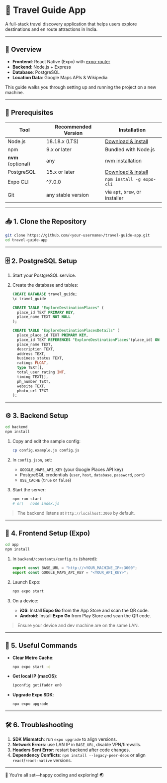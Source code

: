 # 🧭 Travel Guide App

A full-stack travel discovery application that helps users explore destinations and en route attractions in India.

---

## 🚀 Overview

- **Frontend**: React Native (Expo) with [expo-router]
- **Backend**: Node.js + Express
- **Database**: PostgreSQL
- **Location Data**: Google Maps APIs & Wikipedia

This guide walks you through setting up and running the project on a new machine.

---

## 🔧 Prerequisites

| Tool               | Recommended Version | Installation                    |
| ------------------ | ------------------- | ------------------------------- |
| Node.js            | 18.18.x (LTS)       | [Download & install][node]      |
| npm                | 9.x or later        | Bundled with Node.js            |
| **nvm** (optional) | any                 | [nvm installation][nvm]         |
| PostgreSQL         | 15.x or later       | [Download & install][postgres]  |
| Expo CLI           | ^7.0.0              | `npm install -g expo-cli`       |
| Git                | any stable version  | via `apt`, `brew`, or installer |

---

## 📥 1. Clone the Repository

```bash
git clone https://github.com/<your-username>/travel-guide-app.git
cd travel-guide-app
```

---

## 🗄️ 2. PostgreSQL Setup

1. Start your PostgreSQL service.
2. Create the database and tables:

   ```sql
   CREATE DATABASE travel_guide;
   \c travel_guide

   CREATE TABLE "ExploreDestinationPlaces" (
     place_id TEXT PRIMARY KEY,
     place_name TEXT NOT NULL
   );

   CREATE TABLE "ExploreDestinationPlacesDetails" (
     place_place_id TEXT PRIMARY KEY,
     place_id TEXT REFERENCES "ExploreDestinationPlaces"(place_id) ON DELETE CASCADE,
     place_name TEXT,
     description TEXT,
     address TEXT,
     business_status TEXT,
     ratings FLOAT,
     type TEXT[],
     total_user_rating INT,
     timing TEXT[],
     ph_number TEXT,
     website TEXT,
     photo_url TEXT
   );
   ```

---

## ⚙️ 3. Backend Setup

```bash
cd backend
npm install
```

1. Copy and edit the sample config:

   ```bash
   cp config.example.js config.js
   ```

2. In `config.json`, set:

   - `GOOGLE_MAPS_API_KEY` (your Google Places API key)
   - PostgreSQL credentials (`user`, `host`, `database`, `password`, `port`)
   - `USE_CACHE` (`true` or `false`)

3. Start the server:

   ```bash
   npm run start
   # or\   node index.js
   ```

> The backend listens at `http://localhost:3000` by default.

---

## 📱 4. Frontend Setup (Expo)

```bash
cd app
npm install
```

1. In `backend/constants/config.ts` (shared):

   ```ts
   export const BASE_URL = "http://<YOUR_MACHINE_IP>:3000";
   export const GOOGLE_MAPS_API_KEY = "<YOUR_API_KEY>";
   ```

2. Launch Expo:

   ```bash
   npx expo start
   ```

3. On a device:

   - **iOS**: Install **Expo Go** from the App Store and scan the QR code.
   - **Android**: Install **Expo Go** from Play Store and scan the QR code.

> Ensure your device and dev machine are on the same LAN.

---

## 🔄 5. Useful Commands

- **Clear Metro Cache**:

  ```bash
  npx expo start -c
  ```

- **Get local IP (macOS)**:

  ```bash
  ipconfig getifaddr en0
  ```

- **Upgrade Expo SDK**:

  ```bash
  npx expo upgrade
  ```

---

## 🛠️ 6. Troubleshooting

1. **SDK Mismatch**: run `expo upgrade` to align versions.
2. **Network Errors**: use LAN IP in `BASE_URL`, disable VPN/firewalls.
3. **Headers Sent Error**: restart backend after code changes.
4. **Dependency Conflicts**: `npm install --legacy-peer-deps` or align `react`/`react-native` versions.

---

🎉 You’re all set—happy coding and exploring! 🌏

[node]: https://nodejs.org/
[nvm]: https://github.com/nvm-sh/nvm#install--update-script
[postgres]: https://www.postgresql.org/download/
[expo-router]: https://expo.github.io/router/docs
